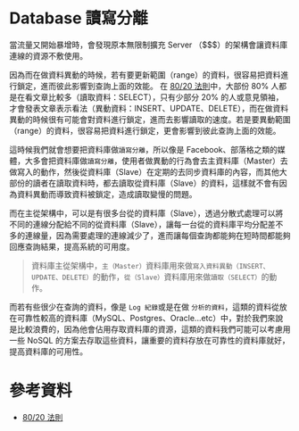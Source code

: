 # Database 讀寫分離

當流量又開始暴增時，會發現原本無限制擴充 Server （$$$）的架構會讓資料庫連線的資源不敷使用。

因為而在做資料異動的時候，若有要更新範圍（range）的資料，很容易把資料進行鎖定，進而彼此影響到查詢上面的效能。
在 [80/20 法則](http://wiki.mbalib.com/zh-tw/80/20%E6%B3%95%E5%88%99)中，大部份 80% 人都是在看文章比較多（讀取資料：SELECT），只有少部分 20% 的人或意見領袖，才會發表文章表示看法（異動資料：INSERT、UPDATE、DELETE），而在做資料異動的時候很有可能會對資料進行鎖定，進而去影響讀取的速度。若是要異動範圍（range）的資料，很容易把資料進行鎖定，更會影響到彼此查詢上面的效能。

這時候我們就會想要把資料庫做`讀寫分離`，所以像是 Facebook、部落格之類的媒體，大多會把資料庫做`讀寫分離`，使用者做異動的行為會去主資料庫（Master）去做寫入的動作，然後從資料庫（Slave）在定期的去同步資料庫的內容，而其他大部份的讀者在讀取資料時，都去讀取從資料庫（Slave）的資料，這樣就不會有因為資料異動而導致資料被鎖定，造成讀取變慢的問題。

而在主從架構中，可以是有很多台從的資料庫（Slave），透過分散式處理可以將不同的連線分配給不同的從資料庫（Slave），讓每一台從的資料庫平均分配差不多的連線量，因為需要處理的連線減少了，進而讓每個查詢都能夠在短時間都能夠回應查詢結果，提高系統的可用度。

> 資料庫主從架構中，`主（Master）`資料庫用來做`寫入資料異動（INSERT、UPDATE、DELETE）`的動作，`從（Slave）`資料庫用來做`讀取（SELECT）`的動作。


而若有些很少在查詢的資料，像是 `Log 紀錄`或是在做 `分析的資料`，這類的資料從放在可靠性較高的資料庫（MySQL、Postgres、Oracle...etc）中，對於我們來說是比較浪費的，因為他會佔用存取資料庫的資源，這類的資料我們可能可以考慮用一些 NoSQL 的方案去存取這些資料，讓重要的資料存放在可靠性的資料庫就好，提高資料庫的可用性。

# 參考資料
* [80/20 法則](http://wiki.mbalib.com/zh-tw/80/20%E6%B3%95%E5%88%99)
